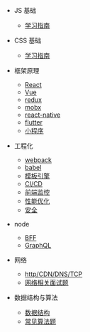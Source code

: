 - JS 基础

  - [学习指南](js/index.md)

- CSS 基础

  - [学习指南](css/index.md)

- 框架原理

  - [React](frame/react/index)
  - [Vue](frame/vue/index.md)
  - [redux](frame/redux/index.md)
  - [mobx](frame/mobx/index.md)
  - [react-native](frame/rn/index.md)
  - [flutter](frame/flutter/index.md)
  - [小程序](frame/mini-program/index.md)

- 工程化

  - [webpack](engineering/webpack/index.md)
  - [babel](engineering/babel.md)
  - [模板引擎](engineering/template/index.md)
  - [CI/CD](engineering/cicd/index.md)
  - [前端监控](engineering/monitor/index.md)
  - [性能优化](engineering/performance/index.md)
  - [安全](engineering/secure/index.md)

- node

  - [BFF](node/bff/index.md)
  - [GraphQL](node/graphql/index.md)

- 网络

  - [http/CDN/DNS/TCP](net/http/index.md)
  - [网络相关面试题](net/interview/index.md)

- 数据结构与算法

  - [数据结构](algorithm/data-structure/index.md)
  - [常见算法题](algorithm/normal/index.md)
